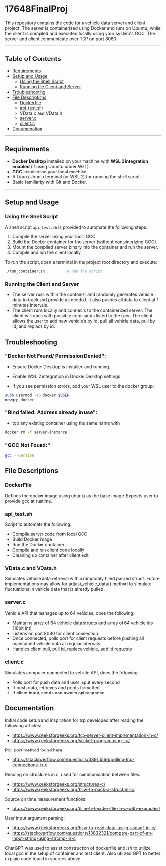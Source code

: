 # 17648FinalProj

This repository contains the code for a vehicle data server and client project. The server is containerized using Docker and runs on Ubuntu, while the client is compiled and executed locally using your system's GCC. The server and client communicate over TCP on port 8080.

---

## Table of Contents

- [Requirements](#requirements)
- [Setup and Usage](#setup-and-usage)
  - [Using the Shell Script](#using-the-shell-script)
  - [Running the Client and Server](#running-the-client-and-server)
- [Troubleshooting](#troubleshooting)
- [File Descriptions](#file-descriptions)
  - [Dockerfile](#dockerfile)
  - [api_test.sh)](#apitestsh)
  - [VData.c and VData.h](#vdatac-and-vdatah)
  - [server.c](#serverc)
  - [client.c](#clientc)
- [Documenation](#documentation)
---

## Requirements

- **Docker Desktop** installed on your machine with **WSL 2 integration enabled** (if using Ubuntu under WSL).
- **GCC** installed on your local machine.
- A Linux/Ubuntu terminal (or WSL 2) for running the shell script.
- Basic familiarity with Git and Docker.

---

## Setup and Usage

### Using the Shell Script

A shell script `api_test.sh` is provided to automate the following steps:
1. Compile the server using your local GCC.
2. Build the Docker container for the server (without containerizing GCC).
3. Mount the compiled server binary into the container and run the server.
4. Compile and run the client locally.

To run the script, open a terminal in the project root directory and execute:

```bash
./run_container.sh          # Run the script
```


### Running the Client and Server
- The server runs within the container and randomly generates vehicle data to track and provide as needed. It also pushes all data to client at 1 minutes intervals.
- The client runs locally and connects to the containerized server. The client will open with possible commands listed to the user. The client allows the user to add new vehicle's by id, pull all vehicle data, pull by id, and replace by id.

## Troubleshooting

### "Docker Not Found/ Permission Denied": 
- Ensure Docker Desktop is installed and running.

- Enable WSL 2 integration in Docker Desktop settings.

- If you see permission errors, add your WSL user to the docker group:

```bash
sudo usermod -aG docker $USER
newgrp docker
```

### "Bind failed: Address already in use":
- top any existing container using the same name with

```bash
docker rm -f server-instance
```

### "GCC Not Found:"
```bash
gcc --version
```

## File Descriptions

### DockerFile
Defines the docker image using ubuntu as the base image. Expects user to provide gcc at runtime.

### api_test.sh
Script to automate the following:
- Compile server code from local GCC
- Build Docker image
- Run the Docker container
- Compile and run client code locally
- Cleaning up container after client exit

### VData.c and VData.h
Simulates vehicle data retrieval with a ramdomly filled packed struct. Future implementations may allow for adjust_vehicle_data() method to simulate fluctuations in vehicle data that is already pulled.

### server.c
Vehicle API that manages up to 64 vehicles, does the following:
- Maintains array of 64 vehicle data structs and array of 64 vehicle ids (16bit int)
- Listens on port 8080 for client connection
- Once connected, polls port for client requests before pushing all maintained vehicle data at regular intervals
- Handles client pull, pull id, replace vehicle, add id requests

### client.c
Simulates computer connected to vehicle API, does the following:
- Polls port for push data and user input every second
- If push data, retrieves and prints formatted
- If client input, sends and awaits api response

## Documentation
Initial code setup and inspiration for tcp developed after reading the following articles:
- https://www.geeksforgeeks.org/tcp-server-client-implementation-in-c/
- https://www.geeksforgeeks.org/socket-programming-cc/

Poll port method found here:
- https://stackoverflow.com/questions/38915566/polling-tcp-connections-in-c

Reading on structures in c, used for communication between files:
- https://www.geeksforgeeks.org/structures-c/
- https://www.geeksforgeeks.org/how-to-pack-a-struct-in-c/

Source on time measurement functions:
- https://www.geeksforgeeks.org/time-h-header-file-in-c-with-examples/

User input argument parsing:
- https://www.geeksforgeeks.org/how-to-read-data-using-sscanf-in-c/
- https://stackoverflow.com/questions/13832321/compare-part-of-an-input-string-using-strcmp-in-c

ChatGPT was used to assist construction of dockerfile and .sh to utilize local gcc in the setup of container and test client. Also utilized GPT to better explain code found in sources above.
